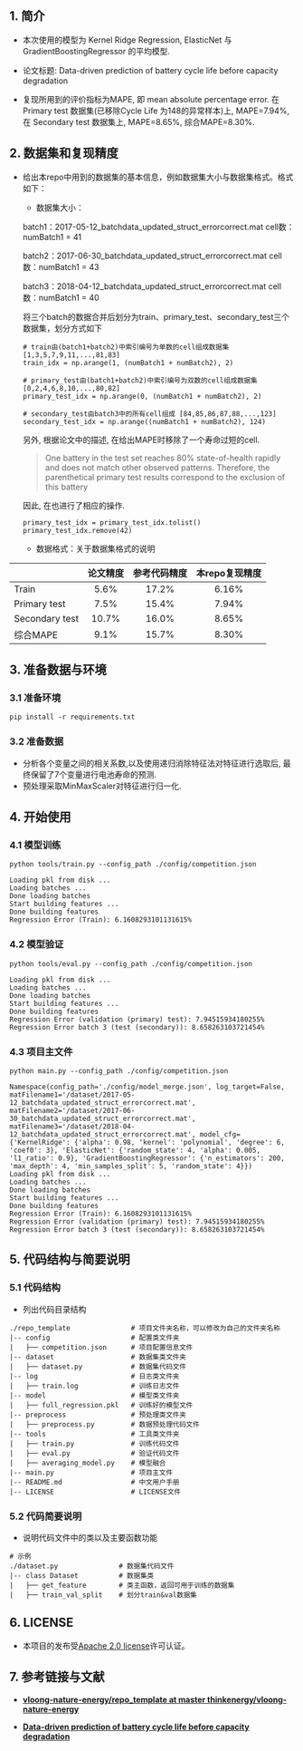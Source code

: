 ## 1. 简介

- 本次使用的模型为 Kernel Ridge Regression, ElasticNet 与 GradientBoostingRegressor 的平均模型.

- 论文标题: Data-driven prediction of battery cycle life before capacity degradation 

- 复现所用到的评价指标为MAPE, 即 mean absolute percentage error. 在 Primary test 数据集(已移除Cycle Life 为148的异常样本)上, MAPE=7.94%, 在 Secondary test 数据集上, MAPE=8.65%, 综合MAPE=8.30%.

## 2. 数据集和复现精度

- 给出本repo中用到的数据集的基本信息，例如数据集大小与数据集格式。格式如下：
  
  - 数据集大小：
  
  batch1：2017-05-12_batchdata_updated_struct_errorcorrect.mat cell数：numBatch1 = 41
  
  batch2：2017-06-30_batchdata_updated_struct_errorcorrect.mat cell数：numBatch1 = 43
  
  batch3：2018-04-12_batchdata_updated_struct_errorcorrect.mat cell数：numBatch1 = 40
  
  将三个batch的数据合并后划分为train、primary_test、secondary_test三个数据集，划分方式如下
  
  ```
  # train由(batch1+batch2)中索引编号为单数的cell组成数据集 [1,3,5,7,9,11,...,81,83]
  train_idx = np.arange(1, (numBatch1 + numBatch2), 2)
  
  # primary_test由(batch1+batch2)中索引编号为双数的cell组成数据集 [0,2,4,6,8,10,...,80,82]
  primary_test_idx = np.arange(0, (numBatch1 + numBatch2), 2)
  
  # secondary_test由batch3中的所有cell组成 [84,85,86,87,88,...,123]
  secondary_test_idx = np.arange((numBatch1 + numBatch2), 124)
  ```
  
  另外, 根据论文中的描述, 在给出MAPE时移除了一个寿命过短的cell.
  
  > One battery in the test set reaches 80% state-of-health rapidly and does not
  > match other observed patterns. Therefore, the parenthetical primary test results correspond to the exclusion of this battery
  
  因此, 在也进行了相应的操作.
  
  ```
  primary_test_idx = primary_test_idx.tolist()
  primary_test_idx.remove(42)
  ```
  
  - 数据格式：关于数据集格式的说明

<!-- - 基于上述数据集，给出论文中精度、参考代码的精度、本repo复现的精度、数据集名称、模型大小，以表格的形式给出。如果超参数有差别，可以在表格中新增一列备注一下。 -->

|                | 论文精度  | 参考代码精度 | 本repo复现精度 |
| -------------- |:-----:|:------:|:---------:|
| Train          | 5.6%  | 17.2%  | 6.16%     |
| Primary test   | 7.5%  | 15.4%  | 7.94%     |
| Secondary test | 10.7% | 16.0%  | 8.65%     |
| 综合MAPE         | 9.1%  | 15.7%  | 8.30%     |

## 3. 准备数据与环境

### 3.1 准备环境

```
pip install -r requirements.txt
```

### 3.2 准备数据

- 分析各个变量之间的相关系数,以及使用递归消除特征法对特征进行选取后, 最终保留了7个变量进行电池寿命的预测.
- 预处理采取MinMaxScaler对特征进行归一化.

## 4. 开始使用

### 4.1 模型训练

```
python tools/train.py --config_path ./config/competition.json
```

```
Loading pkl from disk ...
Loading batches ...
Done loading batches
Start building features ...
Done building features
Regression Error (Train): 6.1608293101131615%
```

### 4.2 模型验证

```
python tools/eval.py --config_path ./config/competition.json
```

```
Loading pkl from disk ...
Loading batches ...
Done loading batches
Start building features ...
Done building features
Regression Error (validation (primary) test): 7.94515934180255%
Regression Error batch 3 (test (secondary)): 8.658263103721454%
```

### 4.3 项目主文件


```
python main.py --config_path ./config/competition.json
```

```
Namespace(config_path='./config/model_merge.json', log_target=False, matFilename1='/dataset/2017-05-12_batchdata_updated_struct_errorcorrect.mat', matFilename2='/dataset/2017-06-30_batchdata_updated_struct_errorcorrect.mat', matFilename3='/dataset/2018-04-12_batchdata_updated_struct_errorcorrect.mat', model_cfg={'KernelRidge': {'alpha': 0.98, 'kernel': 'polynomial', 'degree': 6, 'coef0': 3}, 'ElasticNet': {'random_state': 4, 'alpha': 0.005, 'l1_ratio': 0.9}, 'GradientBoostingRegressor': {'n_estimators': 200, 'max_depth': 4, 'min_samples_split': 5, 'random_state': 4}})
Loading pkl from disk ...
Loading batches ...
Done loading batches
Start building features ...
Done building features
Regression Error (Train): 6.1608293101131615%
Regression Error (validation (primary) test): 7.94515934180255%
Regression Error batch 3 (test (secondary)): 8.658263103721454%
```

## 5. 代码结构与简要说明

### 5.1 代码结构

- 列出代码目录结构

```undefined
./repo_template               # 项目文件夹名称，可以修改为自己的文件夹名称
|-- config                    # 配置类文件夹
|   ├── competition.json      # 项目配置信息文件
|-- dataset                   # 数据集类文件夹
|   ├── dataset.py            # 数据集代码文件
|-- log                       # 日志类文件夹
|   ├── train.log             # 训练日志文件
|-- model                     # 模型类文件夹
|   ├── full_regression.pkl   # 训练好的模型文件
|-- preprocess                # 预处理类文件夹
|   ├── preprocess.py         # 数据预处理代码文件
|-- tools                     # 工具类文件夹
|   ├── train.py              # 训练代码文件
|   ├── eval.py               # 验证代码文件
|   ├── averaging_model.py    # 模型融合
|-- main.py                   # 项目主文件
|-- README.md                 # 中文用户手册
|-- LICENSE                   # LICENSE文件
```

### 5.2 代码简要说明

- 说明代码文件中的类以及主要函数功能

```undefined
# 示例
./dataset.py               # 数据集代码文件
|-- class Dataset          # 数据集类
|   ├── get_feature        # 类主函数，返回可用于训练的数据集
|   ├── train_val_split    # 划分train&val数据集
```

## 6. LICENSE

- 本项目的发布受[Apache 2.0 license](https://github.com/thinkenergy/vloong-nature-energy/blob/master/LICENSE)许可认证。

## 7. 参考链接与文献

- **[vloong-nature-energy/repo_template at master thinkenergy/vloong-nature-energy](https://github.com/thinkenergy/vloong-nature-energy/tree/master/repo_template)**

- **[Data-driven prediction of battery cycle life before capacity degradation](https://doi.org/10.1038/s41560-019-0356-8)**
